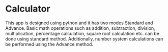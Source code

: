 # Calculator
This app is designed using python and it has two modes Standard and Advance. Basic math operations such as addition, subtraction, division, multiplication, percentage calculation, square root calculation etc. can be done using standard method. Additionally, number system calculations can be performed using the Advance method.
